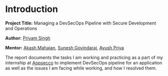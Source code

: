 
# Introduction 

**Project Title:** Managing a DevSecOps Pipeline with Secure Development and Operations

**Author:** [Priyam Singh](https://www.linkedin.com/in/priyamsingh1337/)

**Mentor:** [Akash Mahajan](https://twitter.com/makash), [Sunesh Govindaraj](https://twitter.com/suneshgovind), [Ayush Priya](https://twitter.com/ayushpriya10)

The report documents the tasks I am working and practicing as a part of my internship at [Appsecco](https://appsecco.com/) to implement DevSecOps pipeline for an application as well as the issues I am facing while working, and how I resolved them. 